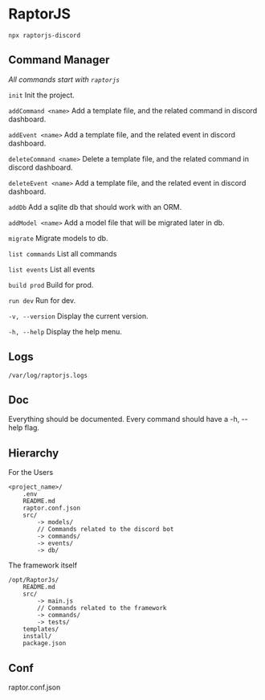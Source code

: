 # RaptorJS

```
npx raptorjs-discord
```

## Command Manager

*All commands start with `raptorjs`*

`init` Init the project.

`addCommand <name>` Add a template file, and the related command in discord dashboard.

`addEvent <name>` Add a template file, and the related event in discord dashboard.

`deleteCommand <name>` Delete a template file, and the related command in discord dashboard.

`deleteEvent <name>` Add a template file, and the related event in discord dashboard.

`addDb` Add a sqlite db that should work with an ORM.

`addModel <name>` Add a model file that will be migrated later in db.

`migrate` Migrate models to db.

`list commands` List all commands

`list events` List all events

`build prod` Build for prod.

`run dev` Run for dev.

`-v, --version` Display the current version.

`-h, --help` Display the help menu.


## Logs

`/var/log/raptorjs.logs`

## Doc

Everything should be documented.
Every command should have a -h, --help flag.

## Hierarchy

For the Users

```
<project_name>/
    .env
    README.md
    raptor.conf.json
    src/
        -> models/
        // Commands related to the discord bot
        -> commands/
        -> events/
        -> db/
```

The framework itself

```
/opt/RaptorJs/
    README.md
    src/
        -> main.js
        // Commands related to the framework
        -> commands/
        -> tests/
    templates/
    install/
    package.json
```

## Conf 

raptor.conf.json
